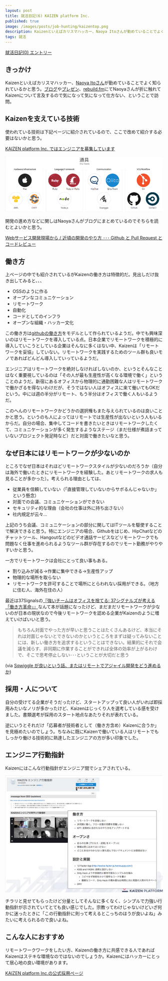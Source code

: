 ```yaml
---
layout: post
title: 就活日記(6) KAIZEN platform Inc.
published: true
image: /images/posts/job-hunting/kaizentop.png
description: Kaizenといえばカリスマハッカー、Naoya Itoさんが勤めていることでよく知られているかと思う。ブログやプレゼン、rebuild.fmにてNaoyaさんが折に触れてKaizenについて言及するので気になって気になって仕方ない、ということで訪問。
tags: 就活
---
```


[就活日記(0) エントリー](/job-hunting-0/)

きっかけ
-----
Kaizenといえばカリスマハッカー、[Naoya Itoさん](https://twitter.com/naoya_ito)が勤めていることでよく知られているかと思う。[ブログ](http://d.hatena.ne.jp/naoya/)や[プレゼン](https://speakerdeck.com/naoya)、[rebuild.fm](http://rebuild.fm/)にてNaoyaさんが折に触れてKaizenについて言及するので気になって気になって仕方ない、ということで訪問。

Kaizenを支えている技術
-----

使われている技術は下記ページに紹介されているので、ここで改めて紹介する必要はないかと思う。

[KAIZEN platform Inc. ではエンジニアを募集しています](http://kaizenplatform.in/hiring/engineer.html)

![Kaizen Technology](/images/posts/job-hunting/kaizen.png)

開発の進め方などに関しはNaoyaさんがブログにまとめているのでそちらを読むとよいかと思う。

[Webサービス開発現場から / 近頃の開発のやり方 ･･･ Github と Pull Request とコードレビュー](http://d.hatena.ne.jp/naoya/20131013/1381651545)

働き方
---
上ページの中でも紹介されているがKaizenの働き方は特徴的だ。見出しだけ抜き出してみると、、、

* OSSのように作る
* オープンなコミュニケーション
* リモートワーク
* 自動化
* コードとしてのインフラ
* オープンな組織・ハッカー文化

この働き方は[githubの働き方](https://github.com/about/jobs)をモデルとして作られているようだ。中でも興味深いのはリモートワークを導入している点。日本企業でリモートワークを積極的に導入していこうとしている企業はそんなに多くはない中、Kaizenは「リモートワークを妥協」していない。リモートワークを実践するためのツール群も良いモノであればどんどん導入していっているようだ。

エンジニアはリモートワークを絶対しなければしないのか、というとそんなことはなく重要視しているのは「その人が最も生産性が高くなる環境で働く」ということのようだ。新宿にあるオフィスから物理的に通勤困難な人はリモートワークで働かざるを得ないわけだが、そうではない人はオフィスに来て働いてもOKだという。中には週の半分がリモート、もう半分はオフィスで働く人もいるようだ。

このへんのリモートワークかどうかの選択権もまた与えられているのは良いことかと思う。というのも人によってはリモートでは生産性が出ないという人もいるからだ。自分の場合、集中してコードを書きたいときはリモートワークしたくて、コミュニケーションが多く発生するようなステージ（まだ仕様が煮詰まっていないプロジェクト発足時など）だと対面で働きたいなと思う。

なぜ日本にはリモートワークが少ないのか
---
ところでなぜ日本はそれほどリモートワークスタイルが少ないのだろうか（自分は海外で働いたときにリモートワークを経験した。あとリモートワークの求人も見ることが多かった）。考えられる理由としては、

* 従業員を信頼していない（「直接管理していないからサボるんじゃないか」という懸念）
* 対面での会議、コミュニケーションができない
* セキュリティ的な理由（会社の仕事は外に持ち出さない）
* 社内規定が云々...

上記のうち会議、コミュニケーションの部分に関してはITツールを駆使することで解決できると思う。特にエンジニアの場合、Githubをはじめ、HipChatなどのチャットツール、Hangoutなどのビデオ通話サービスなどリモートワークでも問題なく仕事を進められるようなツール群が存在するのでリモート勤務がやりやすいかと思う。

一方でリモートワークは会社にとって良い事もある。

* 割り込みが減る→作業に集中できる→生産性アップ
* 物理的な場所を取らない
* リモートワークを許可することで場所にとらわれない採用ができる。（地方に住む人、海外在住の人）

最近は37Signalsの[『強いチームはオフィスを捨てる: 37シグナルズが考える「働き方革命」』](http://www.amazon.co.jp/gp/product/4152094338/ref=as_li_tf_tl?ie=UTF8&camp=247&creative=1211&creativeASIN=4152094338&linkCode=as2&tag=toshimaru-22)なんて本が話題になったけど、まだまだリモートワークが少ないのが日本の現状なので今後リモートワークを認める企業がKaizenのように増えていけばいいと思う。

> もちろん対面でやった方が早いと思うことはたくさんあるけど、本当にそれは対面じゃないとできないのかというところをまずは疑ってみないことには、新しい働き方を追求するということはできない。結果的にそれで会議を減らす、非同期に作業することができれば全体の効率が上がるわけで、そこで思考停止しない･･･ということが大切だと思う

(via [Sqwiggle が良いという話、またはリモートでアジャイル開発をどう進めるか](http://d.hatena.ne.jp/naoya/20140512/1399864629))

採用・人について
---
自分の受けてる企業がそうだったけど、スタートアップって良い人がいれば即採用みたいなノリが多かったけど、Kaizenはじっくり人を選考している感を受けました。書類選考が採用のスタート地点なあたりそれが表れている。

逆にいうとそれだけ「応募者が技術者として（働き方含め）Kaizenに合うか」を見極めたいのでしょう。ちなみに既にKaizenで働いている人はリモートでもしっかり働ける技術的に熟達したエンジニアの方が多い印象でした。

エンジニア行動指針
---
Kaizenにはこんな行動指針がエンジニア間でシェアされている。

![Kaizenエンジニア行動指針](/images/posts/job-hunting/kaizen-kodoshishin.png)

チラリと見せてもらったけど分量としてそんなに多くなく、シンプルで力強い行動指針が示されていてとても良い感じでした。宗教ってわけじゃないけどいざ何かに迷ったときに「この行動指針に則って考えるとこっちのほうが良いよね」みたいに考えられるので良いよね。

こんな人におすすめ
---
リモートワークワークをしたい方、Kaizenの働き方に共感できる人であればKaizenはステキな環境なのではないのでしょうか。Kaizenにはハッカーにとって居心地の良い環境があります。

[KAIZEN platform Inc.の公式採用ページ](http://kaizenplatform.in/hiring/engineer.html#application_engineer)
